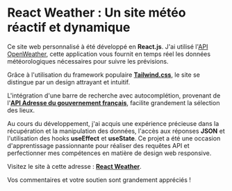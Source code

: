  # React Weather : Un site météo réactif et dynamique

Ce site web personnalisé à été développé en **React.js**. J'ai utilisé l'[API OpenWeather](https://openweathermap.org/current), cette application vous fournit en temps réel les données météorologiques nécessaires pour suivre les prévisions.

Grâce à l'utilisation du framework populaire **[Tailwind.css](https://tailwindcss.com/)**, le site se distingue par un design attrayant et intuitif.

L'intégration d'une barre de recherche avec autocomplétion, provenant de l'**[API Adresse du gouvernement français](https://adresse.data.gouv.fr/api-doc/adresse)**, facilite grandement la sélection des lieux.

Au cours du développement, j'ai acquis une expérience précieuse dans la récupération et la manipulation des données, l'accès aux réponses **JSON** et l'utilisation des hooks **useEffect** et **useState**. Ce projet a été une occasion d'apprentissage passionnante pour réaliser des requêtes API et perfectionner mes compétences en matière de design web responsive.

Visitez le site à cette adresse : **[React Weather](https://vianndev.github.io/React-weather/)**. 

Vos commentaires et votre soutien sont grandement appréciés !
